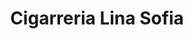 ---
title: "Cigarreria Lina Sofia"
url: /barrios-unidos/cigarreria-lina-sofia/
shop: Lebensmittel
---